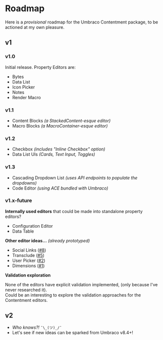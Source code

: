 ﻿# Roadmap

Here is a _provisional_ roadmap for the Umbraco Contentment package, to be actioned at my own pleasure.


## v1


### v1.0

Initial release. Property Editors are:

- Bytes
- Data List
- Icon Picker
- Notes
- Render Macro


### v1.1

- Content Blocks _(a StackedContent-esque editor)_
- Macro Blocks _(a MacroContainer-esque editor)_

### v1.2

- Checkbox _(includes "Inline Checkbox" option)_
- Data List UIs _(Cards, Text Input, Toggles)_

### v1.3

- Cascading Dropdown List _(uses API endpoints to populate the dropdowns)_
- Code Editor _(using ACE bundled with Umbraco)_

### v1.x-future

**Internally used editors** that could be made into standalone property editors?

- Configuration Editor
- Data Table

**Other editor ideas...** _(already prototyped)_

- Social Links ([#8](https://github.com/leekelleher/umbraco-contentment/pull/8))
- Transclude ([#5](https://github.com/leekelleher/umbraco-contentment/pull/5))
- User Picker ([#2](https://github.com/leekelleher/umbraco-contentment/pull/2))
- Dimensions ([#1](https://github.com/leekelleher/umbraco-contentment/pull/1))


**Validation exploration**

None of the editors have explicit validation implemented, (only because I've never researched it).<br>
Could be an interesting to explore the validation approaches for the Contentment editors.


## v2

- _Who knows?!_ `¯\_(ツ)_/¯`
- Let's see if new ideas can be sparked from Umbraco v8.4+!

